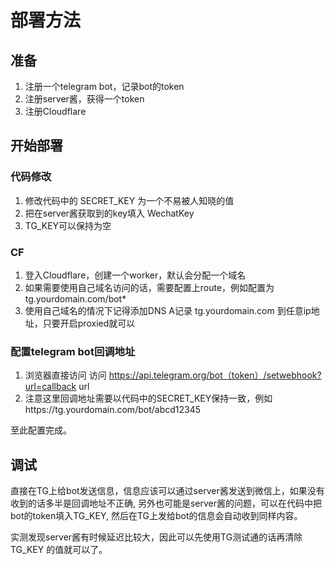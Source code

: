 # 部署方法

## 准备
1. 注册一个telegram bot，记录bot的token
1. 注册server酱，获得一个token
2. 注册Cloudflare
   
## 开始部署
### 代码修改
1. 修改代码中的 SECRET_KEY 为一个不易被人知晓的值
2. 把在server酱获取到的key填入 WechatKey
3. TG_KEY可以保持为空

### CF
1. 登入Cloudflare，创建一个worker，默认会分配一个域名
2. 如果需要使用自己域名访问的话，需要配置上route，例如配置为  tg.yourdomain.com/bot*
3. 使用自己域名的情况下记得添加DNS A记录 tg.yourdomain.com 到任意ip地址，只要开启proxied就可以

### 配置telegram bot回调地址
1. 浏览器直接访问 访问 https://api.telegram.org/bot（token）/setwebhook?url=callback url
2. 注意这里回调地址需要以代码中的SECRET_KEY保持一致，例如https://tg.yourdomain.com/bot/abcd12345
   
至此配置完成。

## 调试
直接在TG上给bot发送信息，信息应该可以通过server酱发送到微信上，如果没有收到的话多半是回调地址不正确, 另外也可能是server酱的问题，可以在代码中把bot的token填入TG_KEY, 然后在TG上发给bot的信息会自动收到同样内容。

实测发现server酱有时候延迟比较大，因此可以先使用TG测试通的话再清除 TG_KEY 的值就可以了。